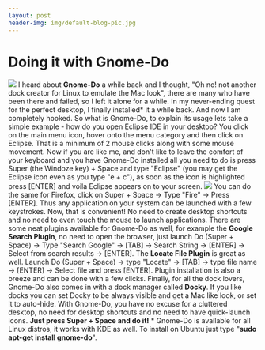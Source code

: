 ```yaml
---
layout: post
header-img: img/default-blog-pic.jpg
---
```


# Doing it with Gnome-Do

![](/wp-content/uploads/2009/12/Gnome-Do.png) I heard about **Gnome-Do** a while back and I thought, "Oh no! not another dock creator for Linux to emulate the Mac look", there are many who have been there and failed, so I left it alone for a while. In my never-ending quest for the perfect desktop, I finally installed* it a while back. And now I am completely hooked.  So what is Gnome-Do, to explain its usage lets take a simple example - how do you open Eclipse IDE in your desktop? You click on the main menu icon, hover onto the menu category and then click on Eclipse. That is a minimum of 2 mouse clicks along with some mouse movement. Now if you are like me, and don't like to leave the comfort of your keyboard and you have Gnome-Do installed all you need to do is press Super (the Windoze key) + Space and type "Eclipse" (you may get the Eclipse icon even as you type "e + c"), as soon as the icon is highlighted press [ENTER] and voila Eclipse appears on to your screen. ![](http://xebee.xebia.in/wp-content/uploads/2009/12/launching-eclipse.png) You can do the same for Firefox, click on Super + Space -> Type "Fire" -> Press [ENTER]. Thus any application on your system can be launched with a few keystrokes. Now, that is convenient! No need to create desktop shortcuts and no need to even touch the mouse to launch applications. There are some neat plugins available for Gnome-Do as well, for example the **Google Search Plugin**, no need to open the browser, just launch Do (Super + Space) -> Type "Search Google" -> [TAB] -> Search String -> [ENTER] -> Select from search results -> [ENTER]. The **Locate File Plugin** is great as well. Launch Do (Super + Space) -> type "Locate" -> [TAB] -> type file name -> [ENTER] -> Select file and press [ENTER]. Plugin installation is also a breeze and can be done with a few clicks. Finally, for all the dock lovers, Gnome-Do also comes in with a dock manager called **Docky**. If you like docks you can set Docky to be always visible and get a Mac like look, or set it to auto-hide. With Gnome-Do, you have no excuse for a cluttered desktop, no need for desktop shortcuts and no need to have quick-launch icons. **Just press Super + Space and do it!** * Gnome-Do is available for all Linux distros, it works with KDE as well. To install on Ubuntu just type "**sudo apt-get install gnome-do**".